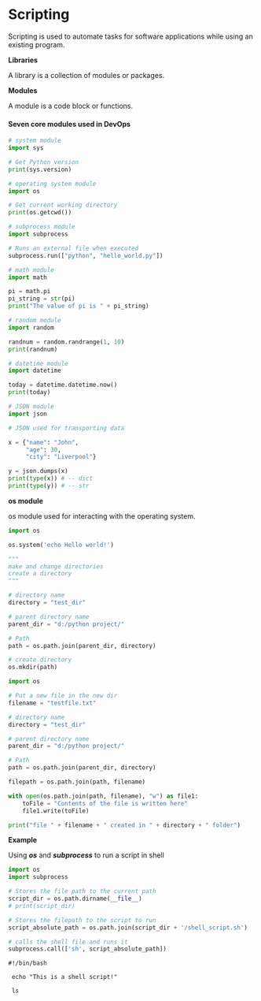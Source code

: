 # Scripting
Scripting is used to automate tasks for software applications while using an existing program.

**Libraries**

A library is a collection of modules or packages.

**Modules**

A module is a code block or functions. 

#### Seven core modules used in DevOps
```python
# system module
import sys

# Get Python version
print(sys.version)

# operating system module
import os

# Get current working directory
print(os.getcwd())

# subprocess module
import subprocess

# Runs an external file when executed
subprocess.run(["python", "hello_world.py"])

# math module
import math

pi = math.pi
pi_string = str(pi)
print("The value of pi is " + pi_string)

# random module
import random

randnum = random.randrange(1, 10)
print(randnum)

# datetime module
import datetime

today = datetime.datetime.now()
print(today)

# JSON module
import json

# JSON used for transporting data

x = {"name": "John",
     "age": 30,
     "city": "Liverpool"}

y = json.dumps(x)
print(type(x)) # -- dict
print(type(y)) # -- str
```

**os module**

os module used for interacting with the operating system.
```python
import os

os.system('echo Hello world!')

"""
make and change directories
create a directory
"""

# directory name
directory = "test_dir"

# parent directory name
parent_dir = "d:/python project/"

# Path
path = os.path.join(parent_dir, directory)

# create directory
os.mkdir(path)
```
```python
import os

# Put a new file in the new dir
filename = "testfile.txt"

# directory name
directory = "test_dir"

# parent directory name
parent_dir = "d:/python project/"

# Path
path = os.path.join(parent_dir, directory)

filepath = os.path.join(path, filename)

with open(os.path.join(path, filename), "w") as file1:
    toFile = "Contents of the file is written here"
    file1.write(toFile)

print("file " + filename + " created in " + directory + " folder")
```

**Example** 

Using **_os_** and **_subprocess_** to run a script in shell 
```python
import os
import subprocess

# Stores the file path to the current path
script_dir = os.path.dirname(__file__)
# print(script_dir)

# Stores the filepath to the script to run
script_absolute_path = os.path.join(script_dir + '/shell_script.sh')

# calls the shell file and runs it
subprocess.call(['sh', script_absolute_path])
```
```shell
#!/bin/bash

 echo "This is a shell script!"

 ls
```

